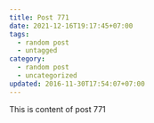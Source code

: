 ```yaml
---
title: Post 771
date: 2021-12-16T19:17:45+07:00
tags:
  - random post
  - untagged
category:
  - random post
  - uncategorized
updated: 2016-11-30T17:54:07+07:00
---
```

This is content of post 771